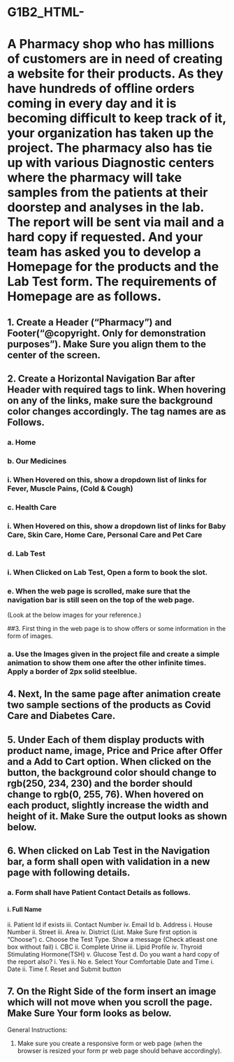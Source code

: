 # G1B2_HTML-
# A Pharmacy shop who has millions of customers are in need of creating a website for their products. As they have hundreds of offline orders coming in every day and it is becoming difficult to keep track of it, your organization has taken up the project. The pharmacy also has tie up with various Diagnostic centers where the pharmacy will take samples from the patients at their doorstep and analyses in the lab. The report will be sent via mail and a hard copy if requested. And your team has asked you to develop a Homepage for the products and the Lab Test form. The requirements of Homepage are as follows.

## 1.	Create a Header (“Pharmacy”) and Footer(“@copyright. Only for demonstration purposes”). Make Sure you align them to the center of the screen.
## 2.	Create a Horizontal Navigation Bar after Header with required tags to link. When hovering on any of the links, make sure the background color changes accordingly. The tag names are as Follows. 
### a.	Home
### b.	Our Medicines
### i.	When Hovered on this, show a dropdown list of links for Fever, Muscle Pains, (Cold & Cough)
### c.	Health Care
### i.	When Hovered on this, show a dropdown list of links for Baby Care, Skin Care, Home Care, Personal Care and Pet Care
### d.	Lab Test
### i.	When Clicked on Lab Test, Open a form to book the slot.
### e.	When the web page is scrolled, make sure that the navigation bar is still seen on the top of the web page.
(Look at the below images for your reference.)
   

##3.	First thing in the web page is to show offers or some information in the form of images.
### a.	Use the Images given in the project file and create a simple animation to show them one after the other infinite times. Apply a border of 2px solid steelblue. 
 
## 4.	Next, In the same page after animation create two sample sections of the products as Covid Care and Diabetes Care.
## 5.	Under Each of them display products with product name, image, Price and Price after Offer and a Add to Cart option. When clicked on the button, the background color should change to rgb(250, 234, 230) and the border should change to rgb(0, 255, 76). When hovered on each product, slightly increase the width and height of it. Make Sure the output looks as shown below. 
 
## 6.	When clicked on Lab Test in the Navigation bar, a form shall open with validation  in a new page with following details.
### a.	Form shall have Patient Contact Details as follows.	
#### i.	Full Name
ii.	Patient Id if exists
iii.	Contact Number
iv.	Email Id
b.	Address
i.	House Number
ii.	Street
iii.	Area
iv.	District (List. Make Sure first option is “Choose”)
c.	Choose the Test Type. Show a message (Check atleast one box without fail)
i.	CBC
ii.	Complete Urine
iii.	Lipid Profile
iv.	Thyroid Stimulating Hormone(TSH)
v.	Glucose Test
d.	Do you want a hard copy of the report also?
i.	Yes
ii.	No
e.	Select Your Comfortable Date and Time
i.	Date 
ii.	Time
f.	Reset and Submit button
## 7.	On the Right Side of the form insert an image which will not move when you scroll the page. Make Sure Your form looks as below.
 

General Instructions: 
1.	Make sure you create a responsive form or web page (when the browser is resized your form pr web page should behave accordingly).
